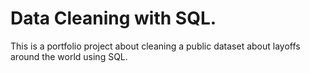 # Data Cleaning with SQL.
This is a portfolio project about cleaning a public dataset about layoffs around the world using SQL.
